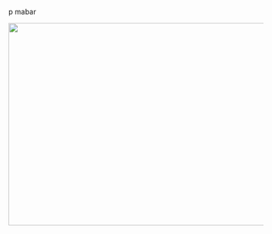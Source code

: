 p mabar


<img src="https://wakatime.com/share/@0987f650-eed7-401e-b491-2a1eda5a0bea/b3c90e6b-15eb-4e59-a8eb-db54114ab530.png" width="530" height="400">
